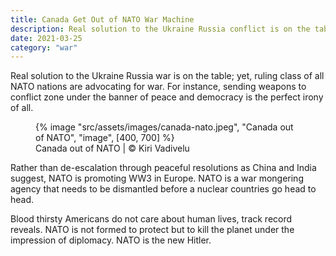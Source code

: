 ```yaml
---
title: Canada Get Out of NATO War Machine
description: Real solution to the Ukraine Russia conflict is on the table; yet, NATO nations are advocating for war
date: 2021-03-25
category: "war"
---
```


Real solution to the Ukraine Russia war is on the table; yet, ruling class of all NATO nations are advocating for war. For instance, sending weapons to conflict zone under the banner of peace and democracy is the perfect irony of all.

<!-- excerpt -->

<figure>
{% image "src/assets/images/canada-nato.jpeg", "Canada out of NATO", "image", [400, 700] %}
<figcaption>Canada out of NATO | © Kiri Vadivelu</figcaption>
</figure>

Rather than de-escalation through peaceful resolutions as China and India suggest, NATO is promoting WW3 in Europe. NATO is a war mongering agency that needs to be dismantled before a nuclear countries go head to head.

Blood thirsty Americans do not care about human lives, track record reveals. NATO is not formed to protect but to kill the planet under the impression of diplomacy. NATO is the new Hitler.

